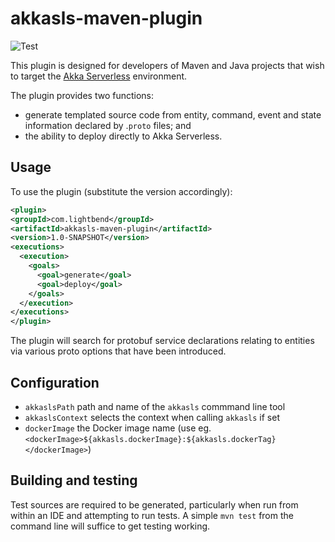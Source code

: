 # akkasls-maven-plugin

![Test](https://github.com/lightbend/akkaserverless-maven-plugin/workflows/Test/badge.svg)

This plugin is designed for developers of Maven and Java projects that wish to target the
[Akka Serverless](https://www.lightbend.com/akka-serverless) environment.

The plugin provides two functions:

* generate templated source code from entity, command, event and state information declared by .`proto` files; and
* the ability to deploy directly to Akka Serverless.

## Usage

To use the plugin (substitute the version accordingly):

```xml
<plugin>
<groupId>com.lightbend</groupId>
<artifactId>akkasls-maven-plugin</artifactId>
<version>1.0-SNAPSHOT</version>
<executions>
  <execution>
    <goals>
      <goal>generate</goal>
      <goal>deploy</goal>
    </goals>
  </execution>
</executions>
</plugin>
```

The plugin will search for protobuf service declarations relating to entities via various proto options
that have been introduced.

## Configuration

- `akkaslsPath` path and name of the `akkasls` commmand line tool
- `akkaslsContext` selects the context when calling `akkasls` if set
- `dockerImage` the Docker image name (use eg. `<dockerImage>${akkasls.dockerImage}:${akkasls.dockerTag}</dockerImage>`)

## Building and testing

Test sources are required to be generated, particularly when run from within an IDE and attempting to run tests. A simple
`mvn test` from the command line will suffice to get testing working.
